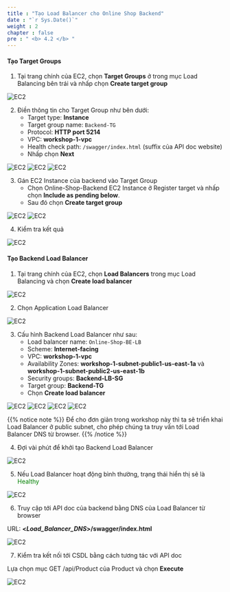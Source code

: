```yaml
---
title : "Tạo Load Balancer cho Online Shop Backend"
date : "`r Sys.Date()`"
weight : 2
chapter : false
pre : " <b> 4.2 </b> "
---
```


#### Tạo Target Groups
1. Tại trang chính của EC2, chọn **Target Groups** ở trong mục Load Balancing bên trái và nhấp chọn **Create target group**

![EC2](/images/4-createec2/014-createec2.png?width=90pc)

2. Điền thông tin cho Target Group như bên dưới:
    + Target type: **Instance**
    + Target group name: ```Backend-TG```
    + Protocol: **HTTP port 5214**
    + VPC: **workshop-1-vpc**
    + Health check path: ```/swagger/index.html``` (suffix của API doc website)
    + Nhấp chọn **Next**

![EC2](/images/4-createec2/015-createec2.png?width=40pc)
![EC2](/images/4-createec2/016-createec2.png?width=40pc)
![EC2](/images/4-createec2/017-createec2.png?width=40pc)

3. Gán EC2 Instance của backend vào Target Group
    + Chọn Online-Shop-Backend EC2 Instance ở Register target và nhấp chọn **Include as pending below**.
    + Sau đó chọn **Create target group**

![EC2](/images/4-createec2/018-createec2.png?width=90pc)
![EC2](/images/4-createec2/019-createec2.png?width=90pc)

4. Kiểm tra kết quả

![EC2](/images/4-createec2/020-createec2.png?width=90pc)

#### Tạo Backend Load Balancer
1. Tại trang chính của EC2, chọn **Load Balancers** trong mục Load Balancing và chọn **Create load balancer**

![EC2](/images/4-createec2/021-createec2.png?width=90pc)

2. Chọn Application Load Balancer

![EC2](/images/4-createec2/022-createec2.png?width=40pc)

3. Cấu hình Backend Load Balancer như sau:
    + Load balancer name: ```Online-Shop-BE-LB```
    + Scheme: **Internet-facing**
    + VPC: **workshop-1-vpc**
    + Availability Zones: **workshop-1-subnet-public1-us-east-1a** và **workshop-1-subnet-public2-us-east-1b**
    + Security groups: **Backend-LB-SG**
    + Target group: **Backend-TG**
    + Chọn **Create load balancer**

![EC2](/images/4-createec2/023-createec2.png?width=50pc)
![EC2](/images/4-createec2/024-createec2.png?width=50pc)
![EC2](/images/4-createec2/025-createec2.png?width=50pc)
![EC2](/images/4-createec2/026-createec2.png?width=50pc)

{{% notice note %}}
Để cho đơn giản trong workshop này thì ta sẽ triển khai Load Balancer ở public subnet, cho phép chúng ta truy vấn tới Load Balancer DNS từ browser.
{{% /notice %}}

4. Đợi vài phút để khởi tạo Backend Load Balancer

![EC2](/images/4-createec2/027-createec2.png?width=90pc)

5. Nếu Load Balancer hoạt động bình thường, trạng thái hiển thị sẽ là <span style="color:green">Healthy</span>

![EC2](/images/4-createec2/028-createec2.png?width=90pc)

6. Truy cập tới API doc của backend bằng DNS của Load Balancer từ browser

URL: **<_Load_Balancer_DNS_>/swagger/index.html**

![EC2](/images/4-createec2/029-createec2.png?width=90pc)

7. Kiểm tra kết nối tới CSDL bằng cách tương tác với API doc

Lựa chọn mục GET /api/Product của Product và chọn **Execute**

![EC2](/images/4-createec2/030-createec2.png?width=90pc)
